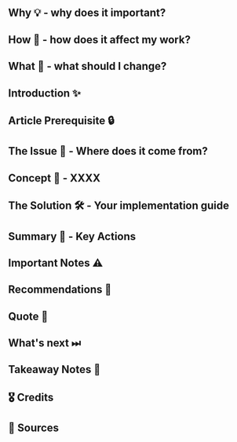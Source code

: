 ## Why 💡 - why does it important?

<!--truncate-->

## How 🤯 - how does it affect my work?

## What 🤔 - what should I change?

## Introduction ✨

## Article Prerequisite 🔒

## The Issue 🦚 - Where does it come from?

## Concept 💭 - XXXX

## The Solution 🛠 - Your implementation guide

## Summary 💎 - Key Actions

## Important Notes ⚠️

## Recommendations 🙌

## Quote 🦜

## What's next ⏭

## Takeaway Notes 🦄

## 🎖️ Credits

## 🔗 Sources
